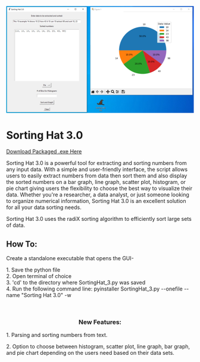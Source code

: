 <img src="SortingHat_cover3.png">
<h1>Sorting Hat 3.0</h1>
<a href="https://drive.google.com/file/d/1Gxk6uAqsz7D6W7_r0uVNlCHnNFavWR4m/view?usp=sharing">Download Packaged .exe Here<a/>
<p>Sorting Hat 3.0 is a powerful tool for extracting and sorting numbers from any input data. With a simple and user-friendly interface, the script allows users to easily extract numbers from data then sort them and also display the sorted numbers on a bar graph, line graph, scatter plot, histogram, or pie chart giving users the flexibility to choose the best way to visualize their data. Whether you're a researcher, a data analyst, or just someone looking to organize numerical information, Sorting Hat 3.0 is an excellent solution for all your data sorting needs.</p>

<p>Sorting Hat 3.0 uses the radiX sorting algorithm to efficiently sort large sets of data.</p>

<h2>How To:</h2>
<p>Create a standalone executable that opens the GUI-</p>
<p>1. Save the python file<br>
   2. Open terminal of choice<br>
   3. 'cd' to the directory where SortingHat_3.py was saved<br>
   4. Run the following command line: pyinstaller SortingHat_3.py --onefile --name "Sorting Hat 3.0" -w</p><br>



<h3 style="text-align: center">New Features:</h3>
<p>1. Parsing and sorting numbers from text.</p>
<p>2. Option to choose between histogram, scatter plot, line graph, bar graph, and pie chart depending
on the users need based on their data sets.</p>
